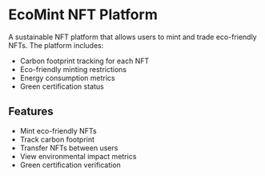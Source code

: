 # EcoMint NFT Platform

A sustainable NFT platform that allows users to mint and trade eco-friendly NFTs. The platform includes:

- Carbon footprint tracking for each NFT
- Eco-friendly minting restrictions
- Energy consumption metrics
- Green certification status

## Features
- Mint eco-friendly NFTs
- Track carbon footprint
- Transfer NFTs between users
- View environmental impact metrics
- Green certification verification